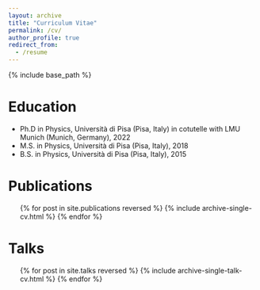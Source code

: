 ```yaml
---
layout: archive
title: "Curriculum Vitae"
permalink: /cv/
author_profile: true
redirect_from:
  - /resume
---
```


{% include base_path %}

Education
======
* Ph.D in Physics, Università di Pisa (Pisa, Italy) in cotutelle with LMU Munich (Munich, Germany), 2022
* M.S. in Physics, Università di Pisa (Pisa, Italy), 2018
* B.S. in Physics, Università di Pisa (Pisa, Italy), 2015

Publications
======
  <ul>{% for post in site.publications reversed %}
    {% include archive-single-cv.html %}
  {% endfor %}</ul>
  
Talks
======
  <ul>{% for post in site.talks reversed %}
    {% include archive-single-talk-cv.html %}
  {% endfor %}</ul>
